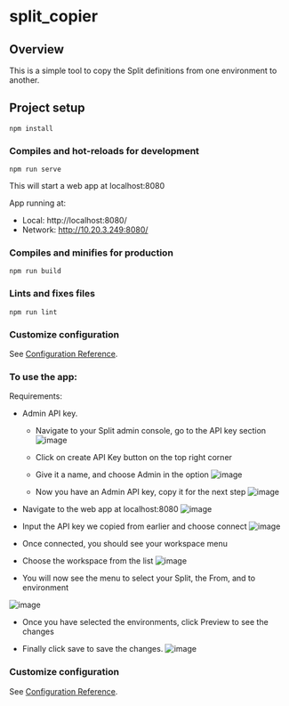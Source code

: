 # split_copier

## Overview

This is a simple tool to copy the Split definitions from one environment to another.

## Project setup
```
npm install
```

### Compiles and hot-reloads for development

```
npm run serve
```
This will start a web app at localhost:8080

  App running at:
  - Local:   http://localhost:8080/ 
  - Network: http://10.20.3.249:8080/

### Compiles and minifies for production
```
npm run build
```

### Lints and fixes files
```
npm run lint
```

### Customize configuration
See [Configuration Reference](https://cli.vuejs.org/config/).

### To use the app:

Requirements: 
 - Admin API key.
    - Navigate to your Split admin console, go to the API key section 
    ![image](https://user-images.githubusercontent.com/49971676/213550551-04a54aa9-d858-4b21-967a-45a7f1b69e8e.png)

    - Click on create API Key button on the top right corner
    
    - Give it a name, and choose Admin in the option
    ![image](https://user-images.githubusercontent.com/49971676/213553660-8a5cecdb-51f3-483e-998e-5422eef6191d.png)

    - Now you have an Admin API key, copy it for the next step
    ![image](https://user-images.githubusercontent.com/49971676/213553690-06b731a2-3f53-4a2e-a20c-076c49a7c07c.png)


- Navigate to the web app at localhost:8080
![image](https://user-images.githubusercontent.com/49971676/213553712-7422c85a-eea9-4d82-9254-b4fc8465b123.png)

- Input the API key we copied from earlier and choose connect
![image](https://user-images.githubusercontent.com/49971676/213553746-d81ae430-4aa8-4ae6-8700-d8de65bd300f.png)

- Once connected, you should see your workspace menu

- Choose the workspace from the list
![image](https://user-images.githubusercontent.com/49971676/213553914-c068f1fb-f058-45b7-b0e3-2072091e5fa7.png)

- You will now see the menu to select your Split, the From, and to environment

![image](https://user-images.githubusercontent.com/49971676/213553978-9f46ee32-d44c-40a1-b148-ec5aacc9b515.png)

- Once you have selected the environments, click Preview to see the changes

- Finally click save to save the changes.
![image](https://user-images.githubusercontent.com/49971676/213554044-24792007-c894-4a29-8521-2dfeec1f73ce.png)

### Customize configuration
See [Configuration Reference](https://cli.vuejs.org/config/).
